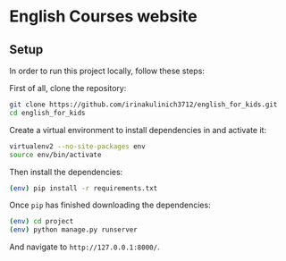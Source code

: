 # English Courses website

## Setup

In order to run this project locally, follow these steps:

First of all, clone the repository:

```sh
git clone https://github.com/irinakulinich3712/english_for_kids.git
cd english_for_kids
```

Create a virtual environment to install dependencies in and activate it:

```sh
virtualenv2 --no-site-packages env
source env/bin/activate
```

Then install the dependencies:

```sh
(env) pip install -r requirements.txt
```
Once `pip` has finished downloading the dependencies:
```sh
(env) cd project
(env) python manage.py runserver
```
And navigate to `http://127.0.0.1:8000/`.
